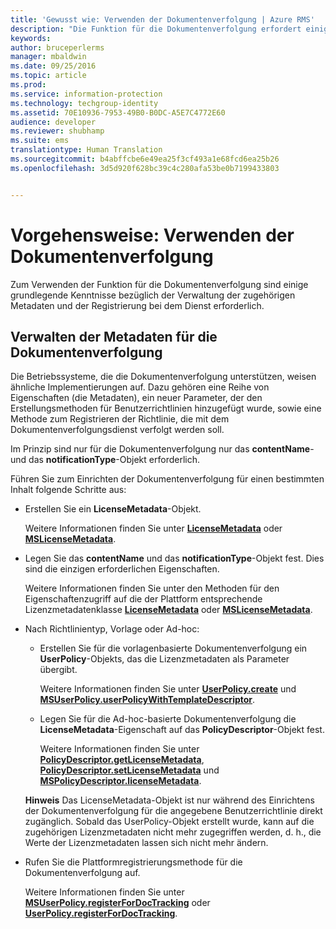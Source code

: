 ```yaml
---
title: 'Gewusst wie: Verwenden der Dokumentenverfolgung | Azure RMS'
description: "Die Funktion für die Dokumentenverfolgung erfordert einige grundlegende Kenntnisse bezüglich der Verwaltung der zugehörigen Metadaten und der Registrierung bei dem Dienst."
keywords: 
author: bruceperlerms
manager: mbaldwin
ms.date: 09/25/2016
ms.topic: article
ms.prod: 
ms.service: information-protection
ms.technology: techgroup-identity
ms.assetid: 70E10936-7953-49B0-B0DC-A5E7C4772E60
audience: developer
ms.reviewer: shubhamp
ms.suite: ems
translationtype: Human Translation
ms.sourcegitcommit: b4abffcbe6e49ea25f3cf493a1e68fcd6ea25b26
ms.openlocfilehash: 3d5d920f628bc39c4c280afa53be0b7199433803


---
```


# Vorgehensweise: Verwenden der Dokumentenverfolgung

Zum Verwenden der Funktion für die Dokumentenverfolgung sind einige grundlegende Kenntnisse bezüglich der Verwaltung der zugehörigen Metadaten und der Registrierung bei dem Dienst erforderlich.

## Verwalten der Metadaten für die Dokumentenverfolgung

Die Betriebssysteme, die die Dokumentenverfolgung unterstützen, weisen ähnliche Implementierungen auf. Dazu gehören eine Reihe von Eigenschaften (die Metadaten), ein neuer Parameter, der den Erstellungsmethoden für Benutzerrichtlinien hinzugefügt wurde, sowie eine Methode zum Registrieren der Richtlinie, die mit dem Dokumentenverfolgungsdienst verfolgt werden soll.

Im Prinzip sind nur für die Dokumentenverfolgung nur das **contentName**- und das **notificationType**-Objekt erforderlich.

Führen Sie zum Einrichten der Dokumentenverfolgung für einen bestimmten Inhalt folgende Schritte aus:

-   Erstellen Sie ein **LicenseMetadata**-Objekt.

    Weitere Informationen finden Sie unter [**LicenseMetadata**](/information-protection/sdk/4.2/api/android/com.microsoft.rightsmanagement#msipcthin2_licensemetadata_interface_java) oder [**MSLicenseMetadata**](/information-protection/sdk/4.2/api/iOS/mslicensemetadata#msipcthin2_mslicensemetadata_class_objc).

-   Legen Sie das **contentName** und das **notificationType**-Objekt fest. Dies sind die einzigen erforderlichen Eigenschaften.

    Weitere Informationen finden Sie unter den Methoden für den Eigenschaftenzugriff auf die der Plattform entsprechende Lizenzmetadatenklasse [**LicenseMetadata**](/information-protection/sdk/4.2/api/android/com.microsoft.rightsmanagement#msipcthin2_licensemetadata_interface_java) oder [**MSLicenseMetadata**](/information-protection/sdk/4.2/api/iOS/mslicensemetadata#msipcthin2_mslicensemetadata_class_objc).

-   Nach Richtlinientyp, Vorlage oder Ad-hoc:

    -   Erstellen Sie für die vorlagenbasierte Dokumentenverfolgung ein **UserPolicy**-Objekts, das die Lizenzmetadaten als Parameter übergibt.

        Weitere Informationen finden Sie unter [**UserPolicy.create**](/information-protection/sdk/4.2/api/android/userpolicy#msipcthin2_userpolicy_class_java) und [**MSUserPolicy.userPolicyWithTemplateDescriptor**](/information-protection/sdk/4.2/api/iOS/msuserpolicy#msipcthin2_msuserpolicy_templatedescriptor_property_objc).

    -   Legen Sie für die Ad-hoc-basierte Dokumentenverfolgung die **LicenseMetadata**-Eigenschaft auf das **PolicyDescriptor**-Objekt fest.

        Weitere Informationen finden Sie unter [**PolicyDescriptor.getLicenseMetadata**](/information-protection/sdk/4.2/api/android/policydescriptor#msipcthin2_policydescriptor_interface_java), [**PolicyDescriptor.setLicenseMetadata**](/information-protection/sdk/4.2/api/android/policydescriptor#msipcthin2_policydescriptor_setlicensemetadata_java) und [**MSPolicyDescriptor.licenseMetadata**](/information-protection/sdk/4.2/api/iOS/mspolicydescriptor#msipcthin2_mspolicydescriptor_licensemetadata_property_objc).

    **Hinweis**  Das LicenseMetadata-Objekt ist nur während des Einrichtens der Dokumentenverfolgung für die angegebene Benutzerrichtlinie direkt zugänglich. Sobald das UserPolicy-Objekt erstellt wurde, kann auf die zugehörigen Lizenzmetadaten nicht mehr zugegriffen werden, d. h., die Werte der Lizenzmetadaten lassen sich nicht mehr ändern.

     

-   Rufen Sie die Plattformregistrierungsmethode für die Dokumentenverfolgung auf.

    Weitere Informationen finden Sie unter [**MSUserPolicy.registerForDocTracking**](/information-protection/sdk/4.2/api/iOS/msuserpolicy#msipcthin2_msuserpolicy_registerfordoctracking_userid_authenticationcallback_completionblock_method_objc) oder [**UserPolicy.registerForDocTracking**](/information-protection/sdk/4.2/api/iOS/msuserpolicy#msipcthin2_msuserpolicy_registerfordoctracking_userid_authenticationcallback_completionblock_method_objc).

 

 



<!--HONumber=Sep16_HO5-->


